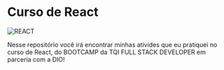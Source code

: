 # Curso de React
<img aling='center' alt= 'REACT' src='https://img.shields.io/badge/React-20232A?style=for-the-badge&logo=react&logoColor=61DAFB'/>

Nesse repositório você irá encontrar minhas ativides que eu pratiquei no curso de React, 
do BOOTCAMP da TQI FULL STACK DEVELOPER em parceria com a DIO!
